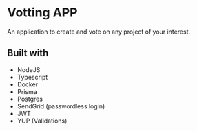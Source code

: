 # Votting APP

An application to create and vote on any project of your interest.

## Built with

- NodeJS
- Typescript
- Docker
- Prisma
- Postgres
- SendGrid (passwordless login)
- JWT
- YUP (Validations)